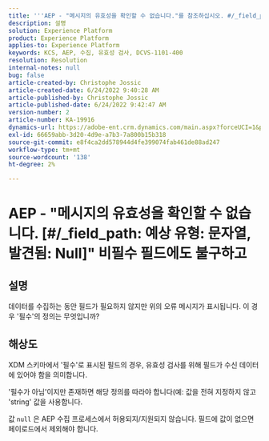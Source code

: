 ```yaml
---
title: '''AEP - "메시지의 유효성을 확인할 수 없습니다."를 참조하십시오. #/_field_path: 예상 유형: 문자열, 발견됨: 필수가 아닌 필드 ''에도 불구하고 Null"'
description: 설명
solution: Experience Platform
product: Experience Platform
applies-to: Experience Platform
keywords: KCS, AEP, 수집, 유효성 검사, DCVS-1101-400
resolution: Resolution
internal-notes: null
bug: false
article-created-by: Christophe Jossic
article-created-date: 6/24/2022 9:40:28 AM
article-published-by: Christophe Jossic
article-published-date: 6/24/2022 9:42:47 AM
version-number: 2
article-number: KA-19916
dynamics-url: https://adobe-ent.crm.dynamics.com/main.aspx?forceUCI=1&pagetype=entityrecord&etn=knowledgearticle&id=93e32fab-a1f3-ec11-bb3d-6045bd01565f
exl-id: 66659abb-3d20-4d9e-a7b3-7a800b15b318
source-git-commit: e8f4ca2dd578944d4fe399074fab461de88ad247
workflow-type: tm+mt
source-wordcount: '138'
ht-degree: 2%

---
```


# AEP - &quot;메시지의 유효성을 확인할 수 없습니다. [#/_field_path: 예상 유형: 문자열, 발견됨: Null]&quot; 비필수 필드에도 불구하고

## 설명

데이터를 수집하는 동안 필드가 필요하지 않지만 위의 오류 메시지가 표시됩니다. 이 경우 &#39;필수&#39;의 정의는 무엇입니까?

## 해상도


XDM 스키마에서 &#39;필수&#39;로 표시된 필드의 경우, 유효성 검사를 위해 필드가 수신 데이터에 있어야 함을 의미합니다.

&#39;필수가 아님&#39;이지만 존재하면 해당 정의를 따라야 합니다(예: 값을 전혀 지정하지 않고 &#39;string&#39; 값을 사용합니다.



값 `null` 은 AEP 수집 프로세스에서 허용되지/지원되지 않습니다. 필드에 값이 없으면 페이로드에서 제외해야 합니다.
